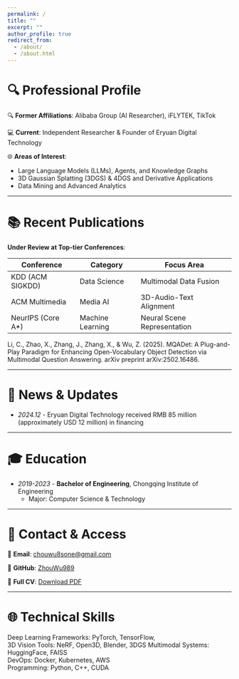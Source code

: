 ```yaml
---
permalink: /
title: ""
excerpt: ""
author_profile: true
redirect_from: 
  - /about/
  - /about.html
---
```


# 🔍 Professional Profile  
🔍 **Former Affiliations**: Alibaba Group (AI Researcher), iFLYTEK, TikTok

💻 **Current**: Independent Researcher & Founder of Eryuan Digital Technology

🌐 **Areas of Interest**:  
- Large Language Models (LLMs), Agents, and Knowledge Graphs
- 3D Gaussian Splatting (3DGS) & 4DGS and Derivative Applications
- Data Mining and Advanced Analytics

---


# 📚 Recent Publications  
**Under Review at Top-tier Conferences**:  

| Conference        | Category         | Focus Area                  |
| ----------------- | ---------------- | --------------------------- |
| KDD (ACM SIGKDD)  | Data Science     | Multimodal Data Fusion      |
| ACM Multimedia    | Media AI         | 3D-Audio-Text Alignment     |
| NeurIPS (Core A*) | Machine Learning | Neural Scene Representation |

Li, C., Zhao, X., Zhang, J., Zhang, X., & Wu, Z. (2025). MQADet: A Plug-and-Play Paradigm for Enhancing Open-Vocabulary Object Detection via Multimodal Question Answering. arXiv preprint arXiv:2502.16486.

---


# 🚀 News & Updates  
- *2024.12* - Eryuan Digital Technology received RMB 85 million (approximately USD 12 million) in financing

---


# 🎓 Education  
- *2019-2023* - **Bachelor of Engineering**, Chongqing Institute of Engineering   
  - Major: Computer Science & Technology  

---


# 🔗 Contact & Access  
📧 **Email**: chouwu8sone@gmail.com  

🔗 **GitHub**: [ZhouWu989](https://github.com/ZhouWu989)

📄 **Full CV**: [Download PDF](../assets/ZhouWu-CV.pdf)   

---


# 🌐 Technical Skills  
Deep Learning Frameworks: PyTorch, TensorFlow,  
3D Vision Tools: NeRF, Open3D, Blender, 3DGS
Multimodal Systems: HuggingFace, FAISS  
DevOps: Docker, Kubernetes, AWS  
Programming: Python, C++, CUDA  
